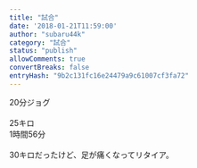 ```yaml
---
title: "試合"
date: '2018-01-21T11:59:00'
author: "subaru44k"
category: "試合"
status: "publish"
allowComments: true
convertBreaks: false
entryHash: "9b2c131fc16e24479a9c61007cf3fa72"
---
```

20分ジョグ<br>
<br>
25キロ<br>
1時間56分<br>
<br>
30キロだったけど、足が痛くなってリタイア。
